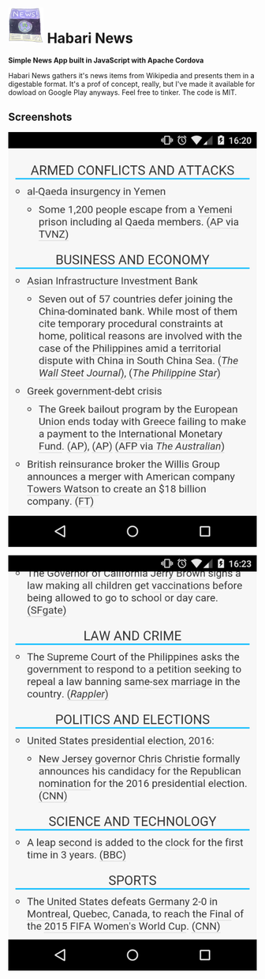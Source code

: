 # ![Habari News Logo](/res/hdpi.png) Habari News

**Simple News App built in JavaScript with Apache Cordova**

Habari News gathers it's news items from Wikipedia and presents them in a digestable format. It's a prof of concept, really, but I've made it available for dowload on Google Play anyways. Feel free to tinker. The code is MIT.

## Screenshots
![Screenshot 1](/publishing/Screenshot_2015-07-01-16-20-37.png)

![Screenshot 2](/publishing/Screenshot_2015-07-01-16-23-42.png)

